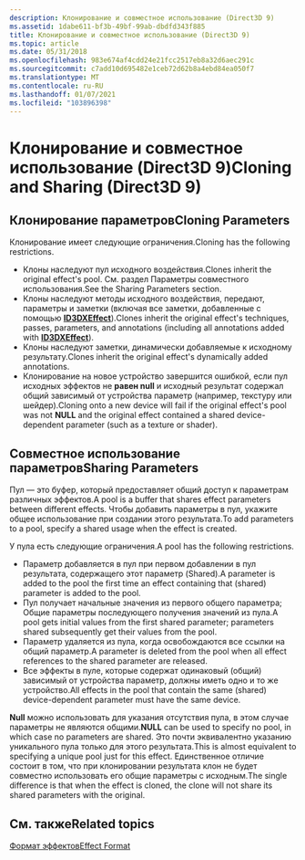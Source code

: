 ```yaml
---
description: Клонирование и совместное использование (Direct3D 9)
ms.assetid: 1dabe611-bf3b-49bf-99ab-dbdfd343f885
title: Клонирование и совместное использование (Direct3D 9)
ms.topic: article
ms.date: 05/31/2018
ms.openlocfilehash: 983e674af4cdd24e21fcc2517eb8a32d6aec291c
ms.sourcegitcommit: c7add10d695482e1ceb72d62b8a4ebd84ea050f7
ms.translationtype: MT
ms.contentlocale: ru-RU
ms.lasthandoff: 01/07/2021
ms.locfileid: "103896398"
---
```

# <a name="cloning-and-sharing-direct3d-9"></a><span data-ttu-id="e333c-103">Клонирование и совместное использование (Direct3D 9)</span><span class="sxs-lookup"><span data-stu-id="e333c-103">Cloning and Sharing (Direct3D 9)</span></span>

## <a name="cloning-parameters"></a><span data-ttu-id="e333c-104">Клонирование параметров</span><span class="sxs-lookup"><span data-stu-id="e333c-104">Cloning Parameters</span></span>

<span data-ttu-id="e333c-105">Клонирование имеет следующие ограничения.</span><span class="sxs-lookup"><span data-stu-id="e333c-105">Cloning has the following restrictions.</span></span>

-   <span data-ttu-id="e333c-106">Клоны наследуют пул исходного воздействия.</span><span class="sxs-lookup"><span data-stu-id="e333c-106">Clones inherit the original effect's pool.</span></span> <span data-ttu-id="e333c-107">См. раздел Параметры совместного использования.</span><span class="sxs-lookup"><span data-stu-id="e333c-107">See the Sharing Parameters section.</span></span>
-   <span data-ttu-id="e333c-108">Клоны наследуют методы исходного воздействия, передают, параметры и заметки (включая все заметки, добавленные с помощью [**ID3DXEffect**](id3dxeffect.md)).</span><span class="sxs-lookup"><span data-stu-id="e333c-108">Clones inherit the original effect's techniques, passes, parameters, and annotations (including all annotations added with [**ID3DXEffect**](id3dxeffect.md)).</span></span>
-   <span data-ttu-id="e333c-109">Клоны наследуют заметки, динамически добавляемые к исходному результату.</span><span class="sxs-lookup"><span data-stu-id="e333c-109">Clones inherit the original effect's dynamically added annotations.</span></span>
-   <span data-ttu-id="e333c-110">Клонирование на новое устройство завершится ошибкой, если пул исходных эффектов не **равен null** и исходный результат содержал общий зависимый от устройства параметр (например, текстуру или шейдер).</span><span class="sxs-lookup"><span data-stu-id="e333c-110">Cloning onto a new device will fail if the original effect's pool was not **NULL** and the original effect contained a shared device-dependent parameter (such as a texture or shader).</span></span>

## <a name="sharing-parameters"></a><span data-ttu-id="e333c-111">Совместное использование параметров</span><span class="sxs-lookup"><span data-stu-id="e333c-111">Sharing Parameters</span></span>

<span data-ttu-id="e333c-112">Пул — это буфер, который предоставляет общий доступ к параметрам различных эффектов.</span><span class="sxs-lookup"><span data-stu-id="e333c-112">A pool is a buffer that shares effect parameters between different effects.</span></span> <span data-ttu-id="e333c-113">Чтобы добавить параметры в пул, укажите общее использование при создании этого результата.</span><span class="sxs-lookup"><span data-stu-id="e333c-113">To add parameters to a pool, specify a shared usage when the effect is created.</span></span>

<span data-ttu-id="e333c-114">У пула есть следующие ограничения.</span><span class="sxs-lookup"><span data-stu-id="e333c-114">A pool has the following restrictions.</span></span>

-   <span data-ttu-id="e333c-115">Параметр добавляется в пул при первом добавлении в пул результата, содержащего этот параметр (Shared).</span><span class="sxs-lookup"><span data-stu-id="e333c-115">A parameter is added to the pool the first time an effect containing that (shared) parameter is added to the pool.</span></span>
-   <span data-ttu-id="e333c-116">Пул получает начальные значения из первого общего параметра; Общие параметры последующего получения значений из пула.</span><span class="sxs-lookup"><span data-stu-id="e333c-116">A pool gets initial values from the first shared parameter; parameters shared subsequently get their values from the pool.</span></span>
-   <span data-ttu-id="e333c-117">Параметр удаляется из пула, когда освобождаются все ссылки на общий параметр.</span><span class="sxs-lookup"><span data-stu-id="e333c-117">A parameter is deleted from the pool when all effect references to the shared parameter are released.</span></span>
-   <span data-ttu-id="e333c-118">Все эффекты в пуле, которые содержат одинаковый (общий) зависимый от устройства параметр, должны иметь одно и то же устройство.</span><span class="sxs-lookup"><span data-stu-id="e333c-118">All effects in the pool that contain the same (shared) device-dependent parameter must have the same device.</span></span>

<span data-ttu-id="e333c-119">**Null** можно использовать для указания отсутствия пула, в этом случае параметры не являются общими.</span><span class="sxs-lookup"><span data-stu-id="e333c-119">**NULL** can be used to specify no pool, in which case no parameters are shared.</span></span> <span data-ttu-id="e333c-120">Это почти эквивалентно указанию уникального пула только для этого результата.</span><span class="sxs-lookup"><span data-stu-id="e333c-120">This is almost equivalent to specifying a unique pool just for this effect.</span></span> <span data-ttu-id="e333c-121">Единственное отличие состоит в том, что при клонировании результата клон не будет совместно использовать его общие параметры с исходным.</span><span class="sxs-lookup"><span data-stu-id="e333c-121">The single difference is that when the effect is cloned, the clone will not share its shared parameters with the original.</span></span>

## <a name="related-topics"></a><span data-ttu-id="e333c-122">См. также</span><span class="sxs-lookup"><span data-stu-id="e333c-122">Related topics</span></span>

<dl> <dt>

[<span data-ttu-id="e333c-123">Формат эффектов</span><span class="sxs-lookup"><span data-stu-id="e333c-123">Effect Format</span></span>](dx9-graphics-reference-effects-file-format.md)
</dt> </dl>

 

 



